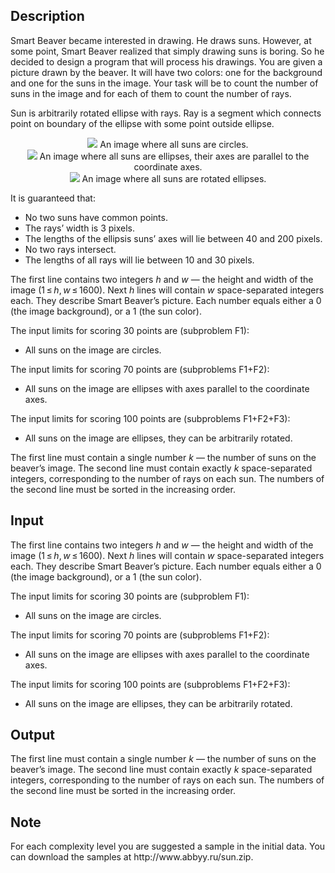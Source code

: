 ## Description

<div><p>Smart Beaver became interested in drawing. He draws suns. However, at some point, Smart Beaver realized that simply drawing suns is boring. So he decided to design a program that will process his drawings. You are given a picture drawn by the beaver. It will have two colors: one for the background and one for the suns in the image. Your task will be to count the number of suns in the image and for each of them to count the number of rays.</p><p>Sun is arbitrarily rotated ellipse with rays. Ray is a segment which connects point on boundary of the ellipse with some point outside ellipse.</p><center> <img class="tex-graphics" src="./26493/file/rQaaGxYs.png" style="max-width: 100.0%;max-height: 100.0%;"> <span class="tex-font-size-script"> An image where all suns are circles. </span> </center><center> <img class="tex-graphics" src="./26493/file/BkUMIcF6.png" style="max-width: 100.0%;max-height: 100.0%;"> <span class="tex-font-size-script"> An image where all suns are ellipses, their axes are parallel to the coordinate axes. </span> </center><center> <img class="tex-graphics" src="./26493/file/0y6Ah2Eb.png" style="max-width: 100.0%;max-height: 100.0%;"> <span class="tex-font-size-script"> An image where all suns are rotated ellipses. </span> </center><p>It is guaranteed that: </p><ul> <li> No two suns have common points. </li><li> The rays’ width is <span class="tex-span">3</span> pixels. </li><li> The lengths of the ellipsis suns’ axes will lie between <span class="tex-span">40</span> and <span class="tex-span">200</span> pixels. </li><li> No two rays intersect. </li><li> The lengths of all rays will lie between <span class="tex-span">10</span> and <span class="tex-span">30</span> pixels. </li></ul></div><div class="input-specification"><p>The first line contains two integers <span class="tex-span"><i>h</i></span> and <span class="tex-span"><i>w</i></span> — the height and width of the image (<span class="tex-span">1 ≤ <i>h</i>, <i>w</i> ≤ 1600</span>). Next <span class="tex-span"><i>h</i></span> lines will contain <span class="tex-span"><i>w</i></span> space-separated integers each. They describe Smart Beaver’s picture. Each number equals either a <span class="tex-span">0</span> (the image background), or a <span class="tex-span">1</span> (the sun color).</p><p>The input limits for scoring 30 points are (subproblem F1): </p><ul> <li> All suns on the image are circles. </li></ul><p>The input limits for scoring 70 points are (subproblems F1+F2): </p><ul> <li> All suns on the image are ellipses with axes parallel to the coordinate axes. </li></ul><p>The input limits for scoring 100 points are (subproblems F1+F2+F3):</p><ul> <li> All suns on the image are ellipses, they can be arbitrarily rotated. </li></ul></div><div class="output-specification"><p>The first line must contain a single number <span class="tex-span"><i>k</i></span> — the number of suns on the beaver’s image. The second line must contain exactly <span class="tex-span"><i>k</i></span> space-separated integers, corresponding to the number of rays on each sun. The numbers of the second line must be <span class="tex-font-style-bf">sorted</span> in the increasing order.</p></div>


## Input

<p>The first line contains two integers <span class="tex-span"><i>h</i></span> and <span class="tex-span"><i>w</i></span> — the height and width of the image (<span class="tex-span">1 ≤ <i>h</i>, <i>w</i> ≤ 1600</span>). Next <span class="tex-span"><i>h</i></span> lines will contain <span class="tex-span"><i>w</i></span> space-separated integers each. They describe Smart Beaver’s picture. Each number equals either a <span class="tex-span">0</span> (the image background), or a <span class="tex-span">1</span> (the sun color).</p><p>The input limits for scoring 30 points are (subproblem F1): </p><ul> <li> All suns on the image are circles. </li></ul><p>The input limits for scoring 70 points are (subproblems F1+F2): </p><ul> <li> All suns on the image are ellipses with axes parallel to the coordinate axes. </li></ul><p>The input limits for scoring 100 points are (subproblems F1+F2+F3):</p><ul> <li> All suns on the image are ellipses, they can be arbitrarily rotated. </li></ul>


## Output

<p>The first line must contain a single number <span class="tex-span"><i>k</i></span> — the number of suns on the beaver’s image. The second line must contain exactly <span class="tex-span"><i>k</i></span> space-separated integers, corresponding to the number of rays on each sun. The numbers of the second line must be <span class="tex-font-style-bf">sorted</span> in the increasing order.</p>


## Note

<p>For each complexity level you are suggested a sample in the initial data. You can download the samples at <span class="tex-font-style-tt">http://www.abbyy.ru/sun.zip</span>.</p>

